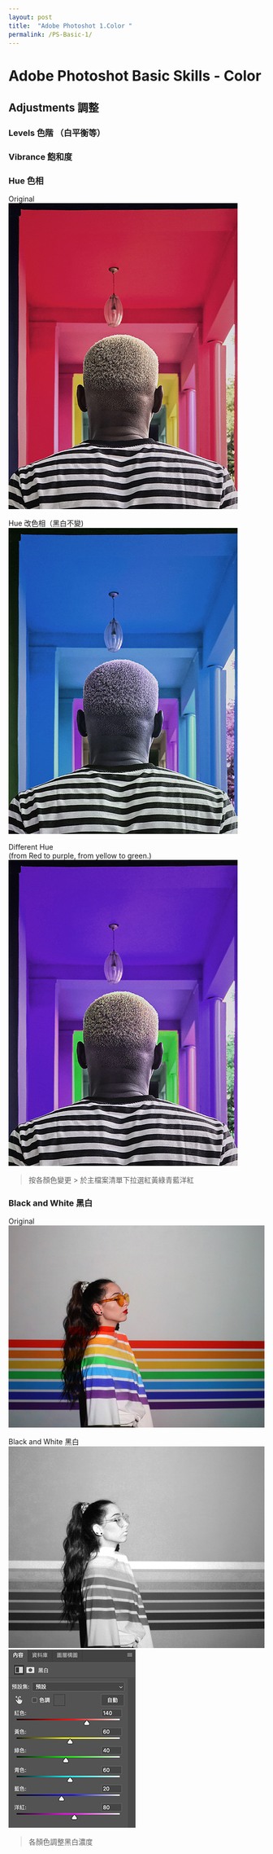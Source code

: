 ```yaml
---
layout: post
title:  "Adobe Photoshot 1.Color "
permalink: /PS-Basic-1/
---
```


# Adobe Photoshot Basic Skills - Color


## Adjustments 調整
### Levels 色階 （白平衡等）  

### Vibrance 飽和度  

### Hue 色相  
Original  
![G01](/assets/Hue.jpg)    

Hue 改色相（黑白不變)  
![G02](/assets/Hue1.jpg)  

Different Hue  
(from Red to purple, from yellow to green.)   
![G03](/assets/Hue2.jpg)  
> 按各顏色變更 > 於主檔案清單下拉選紅黃綠青藍洋紅

### Black and White 黑白 
Original  
![G04](/assets/Bw.jpg)  

Black and White 黑白  
![G04](/assets/Bw01.jpg)
![G04](/assets/Bw02.jpg)  
> 各顏色調整黑白濃度  

